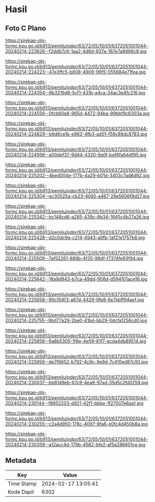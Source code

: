 # Hasil

## Foto C Plano

https://sirekap-obj-formc.kpu.go.id/b913/pemilu/pdpr/63/72/05/10/01/6372051001044-20240214-223626--f2ddb7c6-1aa2-4d6d-937a-167e7a9466c8.jpg

https://sirekap-obj-formc.kpu.go.id/b913/pemilu/pdpr/63/72/05/10/01/6372051001044-20240214-224223--47e3ffc5-b608-4909-99f5-055684e71fea.jpg

https://sirekap-obj-formc.kpu.go.id/b913/pemilu/pdpr/63/72/05/10/01/6372051001044-20240214-224354--8b3216d8-5cf1-431b-a4ca-34ac3e4fc216.jpg

https://sirekap-obj-formc.kpu.go.id/b913/pemilu/pdpr/63/72/05/10/01/6372051001044-20240214-224556--0fcb60e8-965d-4472-94ba-99bbf9c6303a.jpg

https://sirekap-obj-formc.kpu.go.id/b913/pemilu/pdpr/63/72/05/10/01/6372051001044-20240214-224829--b9d6ce1b-e962-4fb3-ad01-f56c88dc8783.jpg

https://sirekap-obj-formc.kpu.go.id/b913/pemilu/pdpr/63/72/05/10/01/6372051001044-20240214-224956--a00def37-9d44-4320-9a0f-bef6fa64df95.jpg

https://sirekap-obj-formc.kpu.go.id/b913/pemilu/pdpr/63/72/05/10/01/6372051001044-20240214-225202--4bed004e-177b-4a29-b01d-3403c7ad8d92.jpg

https://sirekap-obj-formc.kpu.go.id/b913/pemilu/pdpr/63/72/05/10/01/6372051001044-20240214-225304--ec30525a-cb23-4065-a467-29e5606f8d27.jpg

https://sirekap-obj-formc.kpu.go.id/b913/pemilu/pdpr/63/72/05/10/01/6372051001044-20240214-225342--bc148cd6-a285-439c-8b34-1645c4b27a26.jpg

https://sirekap-obj-formc.kpu.go.id/b913/pemilu/pdpr/63/72/05/10/01/6372051001044-20240214-225428--d2c0dc9a-c214-4943-a0fb-1af21e1757b8.jpg

https://sirekap-obj-formc.kpu.go.id/b913/pemilu/pdpr/63/72/05/10/01/6372051001044-20240214-225509--7af52261-888b-4f35-98df-f7374fe93f94.jpg

https://sirekap-obj-formc.kpu.go.id/b913/pemilu/pdpr/63/72/05/10/01/6372051001044-20240214-225642--18a9d943-b7ca-49dd-908d-d594101ace16.jpg

https://sirekap-obj-formc.kpu.go.id/b913/pemilu/pdpr/63/72/05/10/01/6372051001044-20240214-225658--90c104f3-a67d-4429-9fe8-6e7ebff94aef.jpg

https://sirekap-obj-formc.kpu.go.id/b913/pemilu/pdpr/63/72/05/10/01/6372051001044-20240214-225755--9bd77a29-2be0-41bd-bb29-0dcfa1256cd0.jpg

https://sirekap-obj-formc.kpu.go.id/b913/pemilu/pdpr/63/72/05/10/01/6372051001044-20240214-225858--6a8b5305-1f6e-4e59-81f7-ecda4db89514.jpg

https://sirekap-obj-formc.kpu.go.id/b913/pemilu/pdpr/63/72/05/10/01/6372051001044-20240214-225956--de7f6652-b792-4c9c-9e9d-7c410ed87c00.jpg

https://sirekap-obj-formc.kpu.go.id/b913/pemilu/pdpr/63/72/05/10/01/6372051001044-20240214-230037--bb81d9eb-67c9-4ea8-97ad-35d5c2fd0259.jpg

https://sirekap-obj-formc.kpu.go.id/b913/pemilu/pdpr/63/72/05/10/01/6372051001044-20240214-230144--f8952203-d921-42f1-bbbe-1f27007e6aa1.jpg

https://sirekap-obj-formc.kpu.go.id/b913/pemilu/pdpr/63/72/05/10/01/6372051001044-20240214-230255--c2a4d950-178c-4097-8fa6-e0fc4d450b8a.jpg

https://sirekap-obj-formc.kpu.go.id/b913/pemilu/pdpr/63/72/05/10/01/6372051001044-20240214-230359--a12acc4d-179b-4582-bfe2-af5a286601ce.jpg


## Metadata

| Key        | Value               |
| ---------- | ------------------- |
| Time Stamp | 2024-02-17 13:05:41 |
| Kode Dapil | 6302                |



